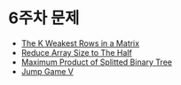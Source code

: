 # 6주차 문제

- [The K Weakest Rows in a Matrix](https://leetcode.com/contest/weekly-contest-174/problems/the-k-weakest-rows-in-a-matrix/)
- [Reduce Array Size to The Half](https://leetcode.com/contest/weekly-contest-174/problems/reduce-array-size-to-the-half/)
- [Maximum Product of Splitted Binary Tree](https://leetcode.com/contest/weekly-contest-174/problems/maximum-product-of-splitted-binary-tree/)
- [Jump Game V](https://leetcode.com/contest/weekly-contest-174/problems/jump-game-v/)
